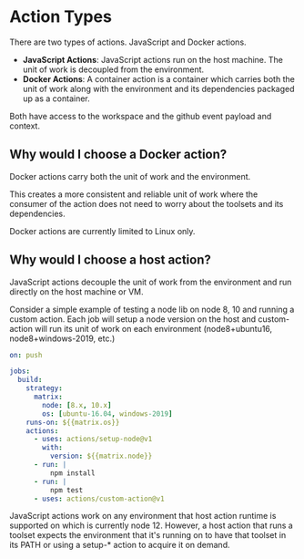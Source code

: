 # Action Types

There are two types of actions. JavaScript and Docker actions.

- **JavaScript Actions**: JavaScript actions run on the host machine. The unit of work is decoupled from the environment.
- **Docker Actions**: A container action is a container which carries both the unit of work along with the environment and its dependencies packaged up as a container.

Both have access to the workspace and the github event payload and context.

## Why would I choose a Docker action?

Docker actions carry both the unit of work and the environment.

This creates a more consistent and reliable unit of work where the consumer of the action does not need to worry about the toolsets and its dependencies.

Docker actions are currently limited to Linux only.

## Why would I choose a host action?

JavaScript actions decouple the unit of work from the environment and run directly on the host machine or VM.

Consider a simple example of testing a node lib on node 8, 10 and running a custom action. Each job will setup a node version on the host and custom-action will run its unit of work on each environment (node8+ubuntu16, node8+windows-2019, etc.)

```yaml
on: push

jobs:
  build:
    strategy:
      matrix:
        node: [8.x, 10.x]
        os: [ubuntu-16.04, windows-2019]
    runs-on: ${{matrix.os}}
    actions:
      - uses: actions/setup-node@v1
        with:
          version: ${{matrix.node}}
      - run: |
          npm install
      - run: |
          npm test
      - uses: actions/custom-action@v1
```

JavaScript actions work on any environment that host action runtime is supported on which is currently node 12. However, a host action that runs a toolset expects the environment that it's running on to have that toolset in its PATH or using a setup-\* action to acquire it on demand.
